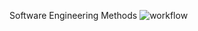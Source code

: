 Software Engineering Methods
![workflow](https://github.com/Software-Engineering-Methods-Group-3/Workflow/actions/workflows/main.yml/badge.svg)